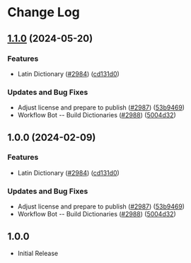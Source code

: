 # Change Log

## [1.1.0](https://github.com/nschonni/cspell-dicts/compare/@cspell/dict-la-v1.0.0...@cspell/dict-la@1.1.0) (2024-05-20)


### Features

* Latin Dictionary ([#2984](https://github.com/nschonni/cspell-dicts/issues/2984)) ([cd131d0](https://github.com/nschonni/cspell-dicts/commit/cd131d0a5fa29b3133c7c12d0afe65e05b8a41e3))


### Updates and Bug Fixes

* Adjust license and prepare to publish ([#2987](https://github.com/nschonni/cspell-dicts/issues/2987)) ([53b9469](https://github.com/nschonni/cspell-dicts/commit/53b9469d8e2521f433a4c3bc2b8fc067b8258f3a))
* Workflow Bot -- Build Dictionaries ([#2988](https://github.com/nschonni/cspell-dicts/issues/2988)) ([5004d32](https://github.com/nschonni/cspell-dicts/commit/5004d32f8a290446ce7172a9f4975cc2ce21235e))

## 1.0.0 (2024-02-09)


### Features

* Latin Dictionary ([#2984](https://github.com/streetsidesoftware/cspell-dicts/issues/2984)) ([cd131d0](https://github.com/streetsidesoftware/cspell-dicts/commit/cd131d0a5fa29b3133c7c12d0afe65e05b8a41e3))


### Updates and Bug Fixes

* Adjust license and prepare to publish ([#2987](https://github.com/streetsidesoftware/cspell-dicts/issues/2987)) ([53b9469](https://github.com/streetsidesoftware/cspell-dicts/commit/53b9469d8e2521f433a4c3bc2b8fc067b8258f3a))
* Workflow Bot -- Build Dictionaries ([#2988](https://github.com/streetsidesoftware/cspell-dicts/issues/2988)) ([5004d32](https://github.com/streetsidesoftware/cspell-dicts/commit/5004d32f8a290446ce7172a9f4975cc2ce21235e))

## 1.0.0

- Initial Release
